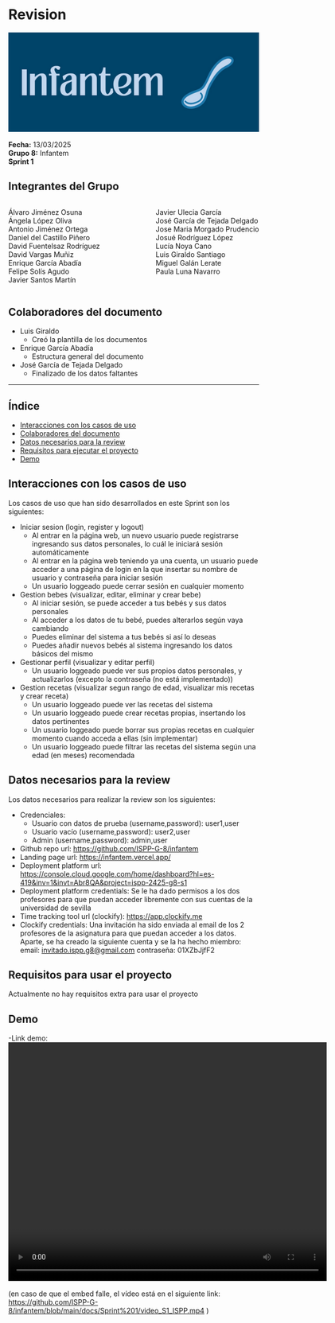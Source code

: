 # Revision

![Portada](../images/Infantem.png)


**Fecha:** 13/03/2025  
**Grupo 8:** Infantem  
**Sprint 1**

## Integrantes del Grupo
<div style="display: flex; justify-content: space-between; gap: 2px;">
  <div>
    <ul style="padding-left: 0; list-style: none;">
      <li>Álvaro Jiménez Osuna</li>
      <li>Ángela López Oliva</li>
      <li>Antonio Jiménez Ortega</li>
      <li>Daniel del Castillo Piñero</li>
      <li>David Fuentelsaz Rodríguez</li>
      <li>David Vargas Muñiz</li>
      <li>Enrique García Abadía</li>
      <li>Felipe Solís Agudo</li>
      <li>Javier Santos Martín</li>
    </ul>
  </div>

  <div>
    <ul style="padding-left: 0; list-style: none;">
    <li>Javier Ulecia García</li>
      <li>José García de Tejada Delgado</li>
      <li>Jose Maria Morgado Prudencio</li>
      <li>Josué Rodríguez López</li>
      <li>Lucía Noya Cano</li>
      <li>Luis Giraldo Santiago</li>
      <li>Miguel Galán Lerate</li>
      <li>Paula Luna Navarro</li>
    </ul>
  </div>
</div>

## Colaboradores del documento
- Luis Giraldo
  - Creó la plantilla de los documentos
- Enrique García Abadía
  - Estructura general del documento
- José García de Tejada Delgado
  - Finalizado de los datos faltantes
---


## Índice
- [Interacciones con los casos de uso](#interacciones-con-los-casos-de-uso)
- [Colaboradores del documento](#colaboradores-del-documento)
- [Datos necesarios para la review](#datos-necesarios-para-la-review)
- [Requisitos para ejecutar el proyecto](#requisitos-para-ejecutar-el-proyecto)
- [Demo](#demo)

## Interacciones con los casos de uso

Los casos de uso que han sido desarrollados en este Sprint son los siguientes:

- Iniciar sesion (login, register y logout)
    - Al entrar en la página web, un nuevo usuario puede registrarse ingresando sus datos personales, lo cuál le iniciará sesión automáticamente
    - Al entrar en la página web teniendo ya una cuenta, un usuario puede acceder a una página de login en la que insertar su nombre de usuario y contraseña para iniciar sesión
    - Un usuario loggeado puede cerrar sesión en cualquier momento
- Gestion bebes (visualizar, editar, eliminar y crear bebe)
    - Al iniciar sesión, se puede acceder a tus bebés y sus datos personales
    - Al acceder a los datos de tu bebé, puedes alterarlos según vaya cambiando
    - Puedes eliminar del sistema a tus bebés si así lo deseas
    - Puedes añadir nuevos bebés al sistema ingresando los datos básicos del mismo
- Gestionar perfil (visualizar y editar perfil)
    - Un usuario loggeado puede ver sus propios datos personales, y actualizarlos (excepto la contraseña (no está implementado))
- Gestion recetas (visualizar segun rango de edad, visualizar mis recetas y crear receta)
    - Un usuario loggeado puede ver las recetas del sistema
    - Un usuario loggeado puede crear recetas propias, insertando los datos pertinentes
    - Un usuario loggeado puede borrar sus propias recetas en cualquier momento cuando acceda a ellas (sin implementar)
    - Un usuario loggeado puede filtrar las recetas del sistema según una edad (en meses) recomendada

## Datos necesarios para la review

Los datos necesarios para realizar la review son los siguientes:
- Credenciales:
    - Usuario con datos de prueba (username,password): user1,user
    - Usuario vacío (username,password): user2,user
    - Admin (username,password): admin,user
- Github repo url: https://github.com/ISPP-G-8/infantem
- Landing page url: https://infantem.vercel.app/
- Deployment platform url: https://console.cloud.google.com/home/dashboard?hl=es-419&inv=1&invt=Abr8QA&project=ispp-2425-g8-s1
- Deployment platform credentials: Se le ha dado permisos a los dos profesores para que puedan acceder libremente con sus cuentas de la universidad de sevilla
- Time tracking tool url (clockify): https://app.clockify.me
- Clockify credentials: Una invitación ha sido enviada al email de los 2 profesores de la asignatura para que puedan acceder a los datos. Aparte, se ha creado la siguiente cuenta y se la ha hecho miembro: email: invitado.ispp.g8@gmail.com contraseña: 01XZbJjfF2


## Requisitos para usar el proyecto

Actualmente no hay requisitos extra para usar el proyecto

## Demo

-Link demo: 
<video src="./video_S1_ISPP.mp4" width="640" height="480" controls></video>

(en caso de que el embed falle, el vídeo está en el siguiente link: https://github.com/ISPP-G-8/infantem/blob/main/docs/Sprint%201/video_S1_ISPP.mp4 )

